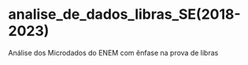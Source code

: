 # analise_de_dados_libras_SE(2018-2023)
Análise dos Microdados do ENEM com ênfase na prova de libras
